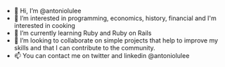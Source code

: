 - 👋 Hi, I’m @antoniolulee
- 👀 I’m interested in programming, economics, history, financial and I'm interested in cooking
- 🌱 I’m currently learning Ruby and Ruby on Rails
- 💞️ I’m looking to collaborate on simple projects that help to improve my skills and that I can contribute to the community.
- 📫 You can contact me on twitter and linkedin @antoniolulee

<!---
antoniolulee/antoniolulee is a ✨ special ✨ repository because its `README.md` (this file) appears on your GitHub profile.
You can click the Preview link to take a look at your changes.
--->
